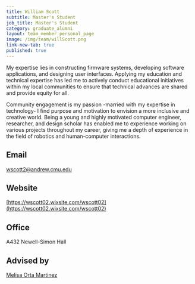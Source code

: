 ```yaml
---
title: William Scott
subtitle: Master's Student
job_title: Master's Student
category: graduate_alumni
layout: team_member_personal_page
image: /img/team/willScott.png
link-new-tab: true
published: true
---
```


<!-- Will Scott is a community-oriented roboticist, educator, design scholar, and social critic pursuing a Master of Human-Computer Interaction who explores the integration of robotics with education and artistic disciplines. His work centers on equity, culture, and technical literacy to uplift innovations from marginalized groups to support the exploration of their identity through culturally relevant making that promotes their sustained engagement in the S.T.E.A.M. field. He works to design software systems, build curricula, and facilitate programs to educate underrepresented youth about robotics, entrepreneurship, and art in a safe, inclusive environment where we deepen our collective understanding of epistemological pluralism around historically "feminized" fields of study.Will Scott is a community-oriented roboticist, educator, design scholar, and social critic working in the Social Haptics Robotics and Education (SHRED) Lab who explores the integration of robotics with education and artistic disciplines. His work centers on equity, culture, and technical literacy to uplift innovations from marginalized groups to support the exploration of their identity through culturally relevant making that promotes their sustained engagement in the S.T.E.A.M. field. He works to design software systems, build curricula, and facilitate programs to educate underrepresented youth about robotics, entrepreneurship, and art in a safe, inclusive environment where we deepen our collective understanding of epistemological pluralism around historically "feminized" fields of study. -->
My expertise lies in constructing firmware systems, developing software applications, and designing user interfaces. Applying my education and technical expertise has led me to actively conduct educational initiatives within my local communities to ensure that technical advances are shared and provide equity for all.

Community engagement is my passion -married with my expertise in technology- I find purpose and motivation to envision a more inclusive and creative world. Being a young and highly motivated computer engineer, researcher, and design scholar has enabled me to experience working on various projects throughout my career, giving me a depth of experience in the field of robotics and human-computer interactions.

## Email ## 
[wscott2@andrew.cmu.edu](mailto:wscott2@andrew.cmu.edu)

## Website ## 
[https://wscott02.wixsite.com/wscott02](https://wscott02.wixsite.com/wscott02)

## Office ##
A432 Newell-Simon Hall

## Advised by ##
[Melisa Orta Martinez](/team/melisa)